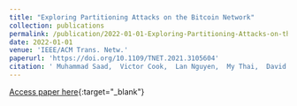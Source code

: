 ```yaml
---
title: "Exploring Partitioning Attacks on the Bitcoin Network"
collection: publications
permalink: /publication/2022-01-01-Exploring-Partitioning-Attacks-on-the-Bitcoin-Network
date: 2022-01-01
venue: 'IEEE/ACM Trans. Netw.'
paperurl: 'https://doi.org/10.1109/TNET.2021.3105604'
citation: ' Muhammad Saad,  Victor Cook,  Lan Nguyen,  My Thai,  David Mohaisen, &quot;Exploring Partitioning Attacks on the Bitcoin Network.&quot; IEEE/ACM Trans. Netw., 2022.'
---
```

[Access paper here](https://doi.org/10.1109/TNET.2021.3105604){:target="_blank"}
